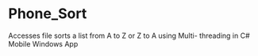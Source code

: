 # Phone_Sort
Accesses file sorts a list from A to Z or Z to A using Multi- threading in C# Mobile Windows App
